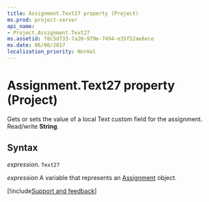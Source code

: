 ```yaml
---
title: Assignment.Text27 property (Project)
ms.prod: project-server
api_name:
- Project.Assignment.Text27
ms.assetid: f8c5d733-7a20-979e-7494-e35f52ae6ece
ms.date: 06/08/2017
localization_priority: Normal
---
```



# Assignment.Text27 property (Project)

Gets or sets the value of a local Text custom field for the assignment. Read/write  **String**.


## Syntax

_expression_. `Text27`

_expression_ A variable that represents an [Assignment](./Project.Assignment.md) object.

[!include[Support and feedback](~/includes/feedback-boilerplate.md)]